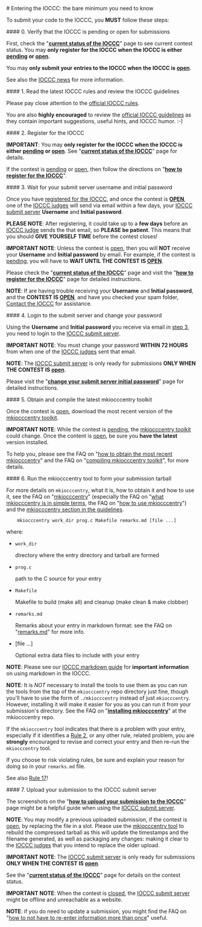 <div id="enter_questions">
<div id="enter">
# Entering the IOCCC: the bare minimum you need to know
</div>
</div>

To submit your code to the IOCCC, you **MUST** follow these steps:


<div id="step_0">
#### 0. Verify that the IOCCC is pending or open for submissions
</div>

First, check the "**[current status of the IOCCC](status.html)**" page to see current contest status.
You may **only register for the IOCCC when the IOCCC is either [pending](status.html#pending)
or [open](status.html#open)**.

You may **only submit your entries to the IOCCC when the IOCCC is [open](status.html#open)**.

See also the [IOCCC news](news.html#news) for more information.


<div id="step_1">
#### 1. Read the latest IOCCC rules and review the IOCCC guidelines
</div>

Please pay close attention to the [official IOCCC rules](next/rules.html).

You are also **highly encouraged** to review the
[official IOCCC guidelines](next/guidelines.html) as they contain important
suggestions, useful hints, and IOCCC humor.  :-)


<div id="step_2">
<div id="register">
#### 2. Register for the IOCCC
</div>
</div>

**IMPORTANT**: You may **only register for the IOCCC when the IOCCC is either [pending](status.html#pending)
or [open](status.html#open)**.  See "**[current status of the IOCCC](status.html)**" page for details.

If the contest is [pending](status.html#pending) or [open](status.html#open),
then follow the directions on "**[how to register for the IOCCC](next/register.html)**".


<div id="step_3">
#### 3. Wait for your submit server username and initial password
</div>

Once you have [registered for the IOCCC](next/register.html),
and once the contest is **[OPEN](status.html#open)**, one of the
[IOCCC judges](judges.html) will send via email within a few days,
your [IOCCC submit server](https://submit.ioccc.org) **Username** and
**Initial password**.

**PLEASE NOTE**: After registering, it could take up to a **few days**
before an [IOCCC judge](judges.html) sends the that email, so **PLEASE
be patient**. This means that you should **GIVE YOURSELF TIME** before the
contest closes!

**IMPORTANT NOTE**: Unless the contest is [open](status.html#open),
then you will **NOT** receive your **Username** and **Initial password**
by email.  For example, if the contest is [pending](status.html#pending),
you will have to **WAIT UNTIL THE CONTEST IS [OPEN](status.html#open)**.

Please check the "**[current status of the IOCCC](status.html)**" page and
visit the "**[how to register for the IOCCC](next/register.html)**" page for detailed instructions.

**NOTE**: If are having trouble receiving your **Username** and **Initial
password**, and the **CONTEST IS [OPEN](status.html#open)**, and
have you checked your spam folder, [Contact the IOCCC](contact.html)
for assistance.


<div id="step_4">
#### 4. Login to the submit server and change your password
</div>

Using the **Username** and **Initial password** you receive via email in
[step 3](#step_3), you need to login to the [IOCCC submit server](https://submit.ioccc.org).

**IMPORTANT NOTE**: You must change your password **WITHIN 72 HOURS**
from when one of the [IOCCC judges](judges.html) sent that email.

**NOTE**: The [IOCCC submit server](https://submit.ioccc.org)
is only ready for submissions **ONLY WHEN THE CONTEST IS [open](status.html#open)**.

Please visit the "**[change your submit server initial password](next/pw-change.html)**" page for detailed instructions.


<div id="step_5">
#### 5. Obtain and compile the latest mkiocccentry toolkit
</div>

Once the contest is [open](status.html#open), download the most recent
version of the [mkiocccentry toolkit](https://github.com/ioccc-src/mkiocccentry).

**IMPORTANT NOTE**: While the contest is [pending](status.html#pending),
the [mkiocccentry toolkit](https://github.com/ioccc-src/mkiocccentry)
could change.  Once the content is [open](status.html#open), be sure
you **have the latest** version installed.

To help you, please see the
FAQ on "[how to obtain the most recent mkiocccentry](#obtaining_mkiocccentry)"
and the
FAQ on "[compiling mkiocccentry toolkit](#compiling_mkiocccentry)",
for more details.


<div id="step_6">
#### 6. Run the mkiocccentry tool to form your submission tarball
</div>

For more details on `mkiocccentry`, what it is, how to obtain it and how to use
it, see the
FAQ on "[mkiocccentry](#mkiocccentry)"
(especially the
FAQ on "[what mkiocccentry is in simple terms](#about_mkiocccentry),
the
FAQ on "[how to use mkiocccentry](#using_mkiocccentry)")
and the [mkiocccentry section in the
guidelines](next/guidelines.html#mkiocccentry).


``` <!---sh-->
    mkiocccentry work_dir prog.c Makefile remarks.md [file ...]
```

where:

* `work_dir`

    directory where the entry directory and tarball are formed

* `prog.c`

    path to the C source for your entry

* `Makefile`

    Makefile to build (make all) and cleanup (make clean & make clobber)

* `remarks.md`

    Remarks about your entry in markdown format: see the
    FAQ on "[remarks.md](#remarks_md)"
    for more info.

* [file ...]

    Optional extra data files to include with your entry

**NOTE**: Please see our [IOCCC markdown guide](markdown.html) for **important information** on using markdown in the IOCCC.

**NOTE**: It is *NOT* necessary to install the tools to use them as you can run
the tools from the top of the `mkiocccentry` repo directory just fine, though
you'll have to use the form of `./mkiocccentry` instead of just `mkiocccentry`.
However, installing it will make it easier for you as you can run it from your
submission's directory. See the
FAQ on "**[installing mkiocccentry](https://github.com/ioccc-src/mkiocccentry/blob/master/FAQ.md#install)**"
at the mkiocccentry repo.

If the `mkiocccentry` tool indicates that there is a problem with your entry,
especially if it identifies a [Rule 2](next/rules.html#rule2), or any other
rule, related problem, you are **strongly** encouraged to revise and correct
your entry and then re-run the `mkiocccentry` tool.

If you choose to risk violating rules, be sure and explain your reason
for doing so in your `remarks.md` file.

See also [Rule 17](next/rules.html#rule17)!


<div id="step_7">
<div id="submit">
#### 7. Upload your submission to the IOCCC submit server
</div>
</div>

The screenshots on the "**[how to upload your submission to the IOCCC](next/submit.html)**" page
might be a helpful guide when using the [IOCCC submit server](https://submit.ioccc.org).

**NOTE**: You may modify a previous uploaded submission, if the contest is
[open](status.html#open), by replacing the file in a slot.  Please use the
[mkiocccentry tool](#mkiocccentry) to rebuild the compressed tarball as
this will update the timestamps and the filename generated, as well as packaging
any changes: making it clear to the [IOCCC judges](judges.html) that you intend
to replace the older upload.

**IMPORTANT NOTE**: The [IOCCC submit server](https://submit.ioccc.org)
is only ready for submissions
**ONLY WHEN THE CONTEST IS [open](status.html#open)**.

See the "**[current status of the IOCCC](status.html)**" page for details on the contest status.

**IMPORTANT NOTE**: When the contest is [closed](status.html#closed), the
[IOCCC submit server](https://submit.ioccc.org)
might be offline and unreachable as a website.

**NOTE**: if you do need to update a submission, you might find the
FAQ on "[how to not have to re-enter information more than once](#answers_file)"
useful.
